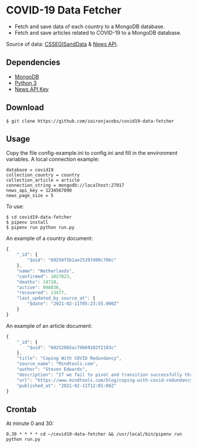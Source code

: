 COVID-19 Data Fetcher
=================

* Fetch and save data of each country to a MongoDB database.
* Fetch and save articles related to COVID-19 to a MongoDB database.

Source of data: [CSSEGISandData](https://github.com/CSSEGISandData/COVID-19) & [News API](https://newsapi.org/).

## Dependencies

- [MongoDB](https://www.mongodb.com/)
- [Python 3](https://www.python.org/downloads/)
- [News API Key](https://newsapi.org/)

## Download

```console
$ git clone https://github.com/zaironjacobs/covid19-data-fetcher
```

## Usage

Copy the file config-example.ini to config.ini and fill in the environment variables. A local connection example:

```
database = covid19
collection_country = country
collection_article = article
connection_string = mongodb://localhost:27017
news_api_key = 1234567890
news_page_size = 5
```

To use:

```console
$ cd covid19-data-fetcher
$ pipenv install
$ pipenv run python run.py
```

An example of a country document:

```javascript
{
    "_id": {
        "$oid": "60250f5b1ae25397d00c706c"
    },
    "name": "Netherlands",
    "confirmed": 1027023,
    "deaths": 14710,
    "active": 998836,
    "recovered": 13477,
    "last_updated_by_source_at": {
        "$date": "2021-02-11T05:23:55.000Z"
    }
}
```

An example of an article document:

```javascript
{
    "_id": {
        "$oid": "60252065ac79b69102f2183c"
    },
    "title": "Coping With COVID Redundancy",
    "source_name": "Mindtools.com",
    "author": "Steven Edwards",
    "description": "If we fail to pivot and transition successfully through...",
    "url": "https://www.mindtools.com/blog/coping-with-covid-redundancy/",
    "published_at": "2021-02-11T12:01:00Z"
}
```

## Crontab

At minute 0 and 30:

```
0,30 * * * * cd ~/covid19-data-fetcher && /usr/local/bin/pipenv run python run.py
```
